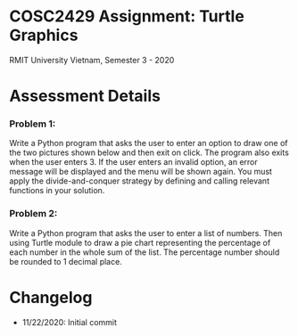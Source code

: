 # COSC2429 Assignment: Turtle Graphics
 RMIT University Vietnam, Semester 3 - 2020

# Assessment Details
### Problem 1:
 Write a Python program that asks the user to enter an option to draw one of the two pictures shown below and then exit on click.  The program also exits when the user enters 3.  If the user enters an invalid option, an error message will be displayed and the menu will be shown again. You must apply the divide-and-conquer strategy by defining and calling relevant functions in your solution.

### Problem 2:
 Write a Python program that asks the user to enter a list of numbers. Then using Turtle module to draw a pie chart representing the percentage of each number in the whole sum of the list. The percentage number should be rounded to 1 decimal place.

# Changelog
 - 11/22/2020: Initial commit
